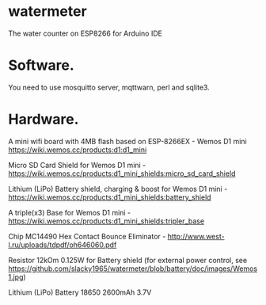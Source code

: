 # watermeter
The water counter on ESP8266 for Arduino IDE


# Software.
You need to use mosquitto server, mqttwarn, perl and sqlite3.


# Hardware.
A mini wifi board with 4MB flash based on ESP-8266EX - Wemos D1 mini https://wiki.wemos.cc/products:d1:d1_mini

Micro SD Card Shield for Wemos D1 mini - https://wiki.wemos.cc/products:d1_mini_shields:micro_sd_card_shield

Lithium (LiPo) Battery shield, charging & boost for Wemos D1 mini - https://wiki.wemos.cc/products:d1_mini_shields:battery_shield

A triple(x3) Base for Wemos D1 mini - https://wiki.wemos.cc/products:d1_mini_shields:tripler_base

Chip MC14490 Hex Contact Bounce Eliminator - http://www.west-l.ru/uploads/tdpdf/oh646060.pdf

Resistor 12kOm 0.125W for Battery shield (for external power control, see https://github.com/slacky1965/watermeter/blob/battery/doc/images/Wemos1.jpg)

Lithium (LiPo) Battery 18650 2600mAh 3.7V
